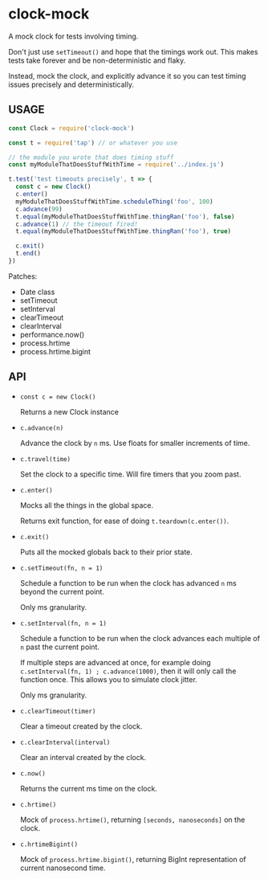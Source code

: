 # clock-mock

A mock clock for tests involving timing.

Don't just use `setTimeout()` and hope that the timings work out.  This
makes tests take forever and be non-deterministic and flaky.

Instead, mock the clock, and explicitly advance it so you can test timing
issues precisely and deterministically.

## USAGE

```js
const Clock = require('clock-mock')

const t = require('tap') // or whatever you use

// the module you wrote that does timing stuff
const myModuleThatDoesStuffWithTime = require('../index.js')

t.test('test timeouts precisely', t => {
  const c = new Clock()
  c.enter()
  myModuleThatDoesStuffWithTime.scheduleThing('foo', 100)
  c.advance(99)
  t.equal(myModuleThatDoesStuffWithTime.thingRan('foo'), false)
  c.advance(1) // the timeout fired!
  t.equal(myModuleThatDoesStuffWithTime.thingRan('foo'), true)

  c.exit()
  t.end()
})
```

Patches:

* Date class
* setTimeout
* setInterval
* clearTimeout
* clearInterval
* performance.now()
* process.hrtime
* process.hrtime.bigint

## API

* `const c = new Clock()`

    Returns a new Clock instance

* `c.advance(n)`

    Advance the clock by `n` ms.  Use floats for smaller increments of
    time.

* `c.travel(time)`

    Set the clock to a specific time.  Will fire timers that you zoom past.

* `c.enter()`

    Mocks all the things in the global space.

    Returns exit function, for ease of doing `t.teardown(c.enter())`.

* `c.exit()`

    Puts all the mocked globals back to their prior state.

* `c.setTimeout(fn, n = 1)`

    Schedule a function to be run when the clock has advanced `n` ms beyond
    the current point.

    Only ms granularity.

* `c.setInterval(fn, n = 1)`

    Schedule a function to be run when the clock advances each multiple of
    `n` past the current point.

    If multiple steps are advanced at once, for example doing
    `c.setInterval(fn, 1) ; c.advance(1000)`, then it will only call the
    function once.  This allows you to simulate clock jitter.

    Only ms granularity.

* `c.clearTimeout(timer)`

    Clear a timeout created by the clock.

* `c.clearInterval(interval)`

    Clear an interval created by the clock.

* `c.now()`

    Returns the current ms time on the clock.

* `c.hrtime()`

    Mock of `process.hrtime()`, returning `[seconds, nanoseconds]` on the
    clock.

* `c.hrtimeBigint()`

    Mock of `process.hrtime.bigint()`, returning BigInt representation of
    current nanosecond time.

